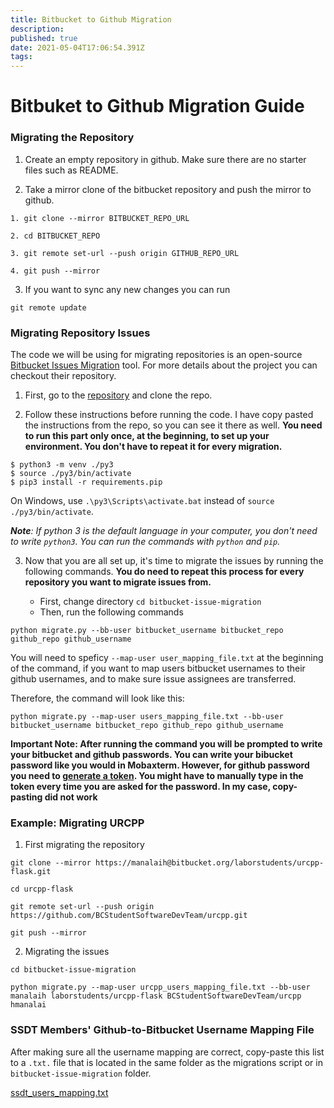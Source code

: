 ```yaml
---
title: Bitbucket to Github Migration
description: 
published: true
date: 2021-05-04T17:06:54.391Z
tags: 
---
```


# Bitbuket to Github Migration Guide

### Migrating the Repository

1. Create an empty repository in github. Make sure there are no starter files such as README. 

2. Take a mirror clone of the bitbucket repository and push the mirror to github. 
```
1. git clone --mirror BITBUCKET_REPO_URL

2. cd BITBUCKET_REPO

3. git remote set-url --push origin GITHUB_REPO_URL

4. git push --mirror
```

3. If you want to sync any new changes you can run
```
git remote update
```

### Migrating Repository Issues
The code we will be using for migrating repositories is an open-source [Bitbucket Issues Migration](https://github.com/jeffwidman/bitbucket-issue-migration) tool. For more details about the project you can checkout their repository. 

1. First, go to the [repository](https://github.com/jeffwidman/bitbucket-issue-migration) and clone the repo.

2. Follow these instructions before running the code. I have copy pasted the instructions from the repo, so you can see it there  as well. 
**You need to run this part only once, at the beginning, to set up your environment. You don't have to repeat it for every migration.** 
```
$ python3 -m venv ./py3
$ source ./py3/bin/activate
$ pip3 install -r requirements.pip
```

On Windows, use `.\py3\Scripts\activate.bat` instead of `source ./py3/bin/activate`. 

***Note**: If python 3 is the default language in your computer, you don't need to write `python3`. You can run the commands with `python` and `pip`.*

3. Now that you are all set up, it's time to migrate the issues by running the following commands. **You do need to repeat this process for every repository you want to migrate issues from.** 

	* First, change directory `cd bitbucket-issue-migration`
  	* Then, run the following commands
```
python migrate.py --bb-user bitbucket_username bitbucket_repo github_repo github_username
```

You will need to speficy `--map-user user_mapping_file.txt` at the beginning of the command, if you want to map users bitbucket usernames to their github usernames, and to make sure issue assignees are transferred. 

Therefore, the command will look like this: 
```
python migrate.py --map-user users_mapping_file.txt --bb-user bitbucket_username bitbucket_repo github_repo github_username
```
**Important Note: After running the command you will be prompted to write your bitbucket and github passwords. 
You can write your bibucket password like you would in Mobaxterm. However, for github password you need to [generate a token](https://docs.github.com/en/github/authenticating-to-github/creating-a-personal-access-token). You might have to manually type in the token every time you are asked for the password. In my case, copy-pasting did not work**

### Example: Migrating URCPP
1. First migrating the repository
```   
git clone --mirror https://manalaih@bitbucket.org/laborstudents/urcpp-flask.git

cd urcpp-flask 

git remote set-url --push origin https://github.com/BCStudentSoftwareDevTeam/urcpp.git

git push --mirror
```

2. Migrating the issues
```
cd bitbucket-issue-migration

python migrate.py --map-user urcpp_users_mapping_file.txt --bb-user manalaih laborstudents/urcpp-flask BCStudentSoftwareDevTeam/urcpp hmanalai
```


### SSDT Members' Github-to-Bitbucket Username Mapping File
After making sure all the username mapping are correct, copy-paste this list to a `.txt.` file that is located in the same folder as the migrations script or in `bitbucket-issue-migration` folder.

[ssdt_users_mapping.txt](/ssdt_users_mapping.txt)














